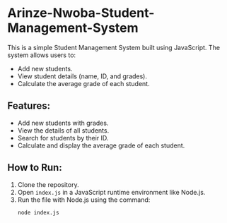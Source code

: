 # Arinze-Nwoba-Student-Management-System
This is a simple Student Management System built using JavaScript. The system allows users to:
- Add new students.
- View student details (name, ID, and grades).
- Calculate the average grade of each student.

## Features:
- Add new students with grades.
- View the details of all students.
- Search for students by their ID.
- Calculate and display the average grade of each student.

## How to Run:
1. Clone the repository.
2. Open `index.js` in a JavaScript runtime environment like Node.js.
3. Run the file with Node.js using the command:
   ```bash
   node index.js